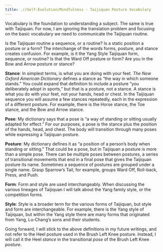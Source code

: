 ```yaml
---
title: .//Self-Evolution/Mindfulness - Taijiquan Posture Vocabulary
---
```


Vocabulary is the foundation to understanding a subject. The same is true with Taijiquan. For now, I am ignoring the translation problem and focusing on the basic vocabulary we need to communicate the Taijiquan routine.

Is the Taijiquan routine a sequence, or a routine? Is a static position a posture or a form? The interchange of the words forms, posture, and stance creates confusion. For example, is it the Yang Style Taijiquan form, sequence, or routine? Is that the Ward Off posture or form? Are you in the Bow and Arrow posture or stance?

**Stance**: In simplest terms, is what you are doing with your feet. *The New Oxford American Dictionary* defines a stance as “the way in which someone stands.” You could expand that definition to include a posture “you deliberately adopt in sports,” but that is a posture, not a stance. A stance is what you do with your feet, not your hands, head or chest. In the Taijiquan sequence you will assume a few stances repeatedly, each in the expression of a different posture. For example, there is the Horse stance, the Toe stance, and the Bow and Arrow stance.

**Pose**: My dictionary says that a pose is “a way of standing or sitting usually adapted for effect.” For our purposes, a pose is the stance plus the position of the hands, head, and chest. The body will transition through many poses while expressing a Taijiquan posture.

**Posture**: My dictionary defines it as “a position of a person’s body when standing or sitting.” That could be a pose, but in Taijiquan a posture is more than a simple pose. There can be multiple poses between postures, a series of transitional movements that end in a final pose that gives the Taijiquan posture its name. Sometimes a sequence of postures are grouped under a single name. Grasp Sparrow’s Tail, for example, groups Ward Off, Roll-back, Press, and Push.

**Form**: Form and style are used interchangeably. When discussing the various lineages of Taijiquan I will talk about the Yang family style, or the competition forms.

**Style**: Style is a broader term for the various forms of Taijiquan, but style and form are interchangeable. For example, there is the Yang style of Taijiquan, but within the Yang style there are many forms that originated from Yang, Lu-Chang’s sons and their students.

Going forward, I will stick to the above definitions in my future writings, and not refer to the Heel posture used in the Brush Left Knee posture. Instead, I will call it the Heel *stance* in the transitional *pose* of the Brush Left Knee *posture*.
